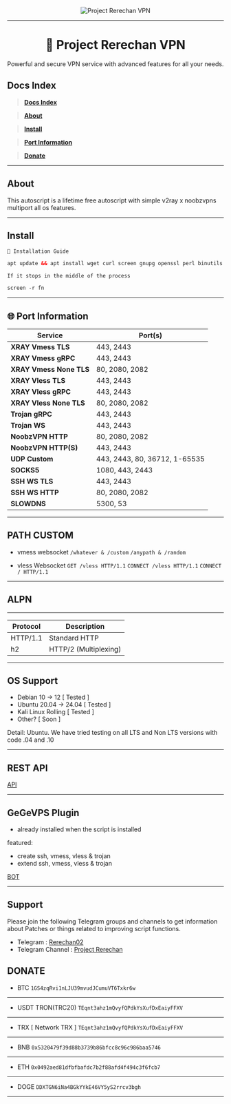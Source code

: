 <p align="center">
  <img src="https://readme-typing-svg.herokuapp.com?color=red&center=true&vCenter=true&lines=Welcome+to+PROJECT+RERECHAN+[VPN]" alt="Project Rerechan VPN">
</p>

---

<h1 align="center">📡 Project Rerechan VPN</h1>
<p align="center">
  Powerful and secure VPN service with advanced features for all your needs.
</p>

## Docs Index

> [**Docs Index**](#Docs-Index)

> [**About**](#About)

> [**Install**](#Install)

> [**Port Information**](#Port-Information)

> [**Donate**](#Donate)

---

## About

This autoscript is a lifetime free autoscript with simple v2ray x noobzvpns multiport all os features.

---
## Install

``🚀 Installation Guide``
```html
apt update && apt install wget curl screen gnupg openssl perl binutils -y && wget -O install.sh "https://database.rerechanstore.eu.org/free/install.sh" && chmod +x install.sh && screen -S fn ./install.sh; if [ $? -ne 0 ]; then rm -f install.sh; fi
```

``If it stops in the middle of the process``
```html
screen -r fn
```
---

## 🌐 Port Information
| **Service**            | **Port(s)**           |
|-------------------------|-----------------------|
| **XRAY Vmess TLS**     | 443, 2443                  |
| **XRAY Vmess gRPC**    | 443, 2443                  |
| **XRAY Vmess None TLS**| 80, 2080, 2082                   |
| **XRAY Vless TLS**     | 443, 2443                  |
| **XRAY Vless gRPC**    | 443, 2443                  |
| **XRAY Vless None TLS**| 80, 2080, 2082                   |
| **Trojan gRPC**        | 443, 2443                  |
| **Trojan WS**          | 443, 2443                  |
| **NoobzVPN HTTP**     | 80, 2080, 2082                  |
| **NoobzVPN HTTP(S)**   | 443, 2443                  |
| **UDP Custom**   | 443, 2443, 80, 36712, 1-65535                  |
| **SOCKS5**   | 1080, 443, 2443                |
| **SSH WS TLS**   | 443, 2443                  |
| **SSH WS HTTP**   | 80, 2080, 2082                  |
| **SLOWDNS**  | 5300, 53                       |

---
## PATH CUSTOM
- vmess websocket
`/whatever & /custom`
`/anypath & /random`

- vless Websocket
`GET /vless HTTP/1.1`
`CONNECT /vless HTTP/1.1`
`CONNECT / HTTP/1.1`

---

## ALPN
---
| Protocol   | Description                |
|------------|----------------------------|
| HTTP/1.1   | Standard HTTP              |
| h2         | HTTP/2 (Multiplexing)      |
---

## OS Support

- Debian 10 -> 12 [ Tested ]
- Ubuntu 20.04 -> 24.04 [ Tested ]
- Kali Linux Rolling [ Tested ]
- Other? [ Soon ]

Detail: Ubuntu. We have tried testing on all LTS and Non LTS versions with code .04 and .10

---

## REST API

[API](./API.md)

---

## GeGeVPS Plugin
- already installed when the script is installed

featured:
- create ssh, vmess, vless & trojan
- extend ssh, vmess, vless & trojan

[BOT](https://github.com/GegeDevs/vpnpanel-docs)

---

## Support

Please join the following Telegram groups and channels to get information about Patches or things related to improving script functions.
- Telegram : [Rerechan02](https://t.me/Rerechan02)
- Telegram Channel : [Project Rerechan](https://t.me/project_rerechan)


## DONATE
- BTC
`1GS4zqRvi1nLJU39mvudJCumuVT6Txkr6w`
---
- USDT TRON(TRC20)
`TEqnt3ahz1mQvyfQPdkYsXufDxEaiyFFXV`
---
- TRX [ Network TRX ]
`TEqnt3ahz1mQvyfQPdkYsXufDxEaiyFFXV`
---
- BNB
`0x5320479f39d88b3739b86bfcc8c96c986baa5746`
---
- ETH
`0x0492aed81dfbfbafdc7b2f88afd4f494c3f6fcb7`
---
- DOGE
`DDXTGN6iNa4BGkYYkE46VY5yS2rrcv3bgh`
---